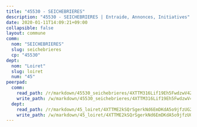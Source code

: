 ```yaml
---
title: "45530 - SEICHEBRIERES"
description: "45530 - SEICHEBRIERES | Entraide, Annonces, Initiatives"
date: 2020-01-11T14:09:21+09:00
collapsible: false
layout: commune
comm:
  nom: "SEICHEBRIERES"
  slug: seichebrieres
  cp: "45530"
dept:
  nom: "Loiret"
  slug: loiret
  num: "45"
peerpad:
  comm:
    read_path: /r/markdown/45530_seichebrieres/4XTTM316Lif19Eh5FwdzwV4Z96NLqZCiu1umhSVSfiScfTh5j
    write_path: /w/markdown/45530_seichebrieres/4XTTM316Lif19Eh5FwdzwV4Z96NLqZCiu1umhSVSfiScfTh5j-K3TgUoUcWXVsV5dBLmWg3yNzcZtoTJ3RjyEkmAgPL2VTB2xhWCEnGEC5GhW9ecrWieYGRe18awqcWpABaR4bZV8KxxQc8HwkUxjYNooMMW9rHkFRk9SkwYRKhJ4xk1uW1hPs7Yoj
  dept:
    read_path: /r/markdown/45_loiret/4XTTME2kSQrSgerkNd6EmDKdA5o9jfzUG2SAG8C2qVYb3YXN4
    write_path: /w/markdown/45_loiret/4XTTME2kSQrSgerkNd6EmDKdA5o9jfzUG2SAG8C2qVYb3YXN4-K3TgULpEDoP6p5UphGUnEGQQDb2AQTj81Z2trE1ZVsdtBZSXUbkVLE9oEias3DdMz5vmgxRH8ErfnuyVj2VYfJxxhBMoq5ZxQCDrb2jTVFkww5uEThgDKwT8pF9LfJGTpqNraKjJ
---
```


